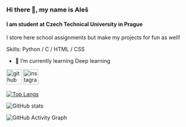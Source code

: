 ### Hi there 👋, my name is Aleš
#### I am student at Czech Technical University in Prague
I store here school assignments but make my projects for fun as well!

Skills: Python / C / HTML / CSS

- 🌱 I’m currently learning Deep learning 


[<img src='https://cdn.jsdelivr.net/npm/simple-icons@3.0.1/icons/github.svg' alt='github' height='40'>](https://github.com/aleskucera)  [<img src='https://cdn.jsdelivr.net/npm/simple-icons@3.0.1/icons/instagram.svg' alt='instagram' height='40'>](https://www.instagram.com/ales_kucera/)  

[![Top Langs](https://github-readme-stats.vercel.app/api/top-langs/?username=aleskucera)](https://github.com/anuraghazra/github-readme-stats)

![GitHub stats](https://github-readme-stats.vercel.app/api?username=aleskucera&show_icons=true)  

![GitHub Activity Graph](https://activity-graph.herokuapp.com/graph?username=aleskucera)  


